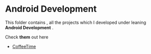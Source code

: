 # Android Development

This folder contains , all the projects which I developed under leaning **Android Development** .



Check **them** out here  

- [CoffeeTime ](https://github.com/Muskaan0111/CoffeeTime)








